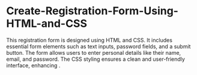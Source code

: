# Create-Registration-Form-Using-HTML-and-CSS
This registration form is designed using HTML and CSS. It includes  essential form elements such as text inputs, password fields, and a submit button.  The form allows users to enter personal details like their name, email, and  password. The CSS styling ensures a clean and user-friendly interface, enhancing .
